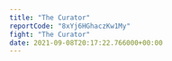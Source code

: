 ```yaml
---
title: "The Curator"
reportCode: "8xYj6HGhaczKw1My"
fight: "The Curator"
date: 2021-09-08T20:17:22.766000+00:00
---
```

